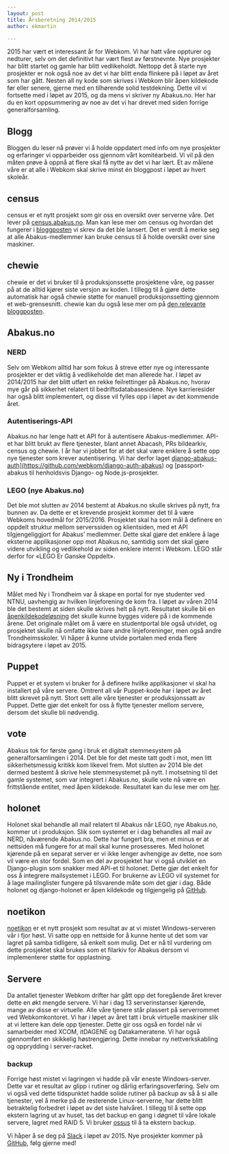 ```yaml
---
layout: post
title: Årsberetning 2014/2015
author: ekmartin

---
```


2015 har vært et interessant år for Webkom. Vi har hatt våre oppturer og nedturer, selv om det definitivt har vært flest av førstnevnte. Nye prosjekter har blitt startet og gamle har blitt vedlikeholdt. Nettopp det å starte nye prosjekter er nok også noe av det vi har blitt enda flinkere på i løpet av året som har gått. Nesten all ny kode som skrives i Webkom blir åpen kildekode før eller senere, gjerne med en tilhørende solid testdekning. Dette vil vi fortsette med i løpet av 2015, og da mens vi skriver ny Abakus.no. Her har du en kort oppsummering av noe av det vi har drevet med siden forrige generalforsamling.

## Blogg
Bloggen du leser nå prøver vi å holde oppdatert med info om nye prosjekter og erfaringer vi opparbeider oss gjennom vårt komitéarbeid. Vi vil på den måten prøve å oppnå at flere skal få nytte av det vi har lært. Et av målene våre er at alle i Webkom skal skrive minst én bloggpost i løpet av hvert skoleår.

## census <a href="https://github.com/webkom/census"><i class="fa fa-github"></i></a>
census er et nytt prosjekt som gir oss en oversikt over serverne våre. Det lever på
<a href="http://census.abakus.no">census.abakus.no</a>. Man kan lese mer om census og hvordan
det fungerer i <a href="http://webkom.abakus.no/census/">bloggposten</a> vi skrev da det ble
lansert. Det er verdt å merke seg at alle Abakus-medlemmer kan bruke census til å
holde oversikt over sine maskiner.

## chewie <a href="https://github.com/webkom/chewie"><i class="fa fa-github"></i></a>
chewie er det vi bruker til å produksjonssette prosjektene våre, og passer på at de alltid kjører siste versjon av koden. I tillegg til å gjøre dette automatisk har også chewie støtte for manuell produksjonssetting gjennom et web-grensesnitt. chewie kan du også lese mer om på <a href="http://webkom.abakus.no/chewie">den relevante bloggposten</a>.

## Abakus.no

### NERD
Selv om Webkom alltid har som fokus å streve etter nye og interessante prosjekter er det viktig å vedlikeholde det man allerede har. I løpet av 2014/2015 har det blitt utført en rekke feilrettinger på Abakus.no, hvorav mye går på sikkerhet relatert til bedriftsdatabasesidene. Nye karrieresider har også blitt implementert, og disse vil fylles opp i løpet av det kommende året.

### Autentiserings-API
Abakus.no har lenge hatt et API for å autentisere Abakus-medlemmer. API-et har blitt brukt av flere tjenester, blant annet Abacash, PRs bildearkiv, census og chewie. I år har vi jobbet for at det skal være enklere å sette opp nye tjenester som krever autentisering. Vi har derfor laget <a href="https://github.com/webkom/passport-abakus">django-abakus-auth](https://github.com/webkom/django-auth-abakus) og [passport-abakus</a> til henholdsvis Django- og Node.js-prosjekter.

### LEGO (nye Abakus.no)
Det ble mot slutten av 2014 bestemt at Abakus.no skulle skrives på nytt, fra bunnen av. Da dette er et krevende prosjekt kommer det til å være Webkoms hovedmål for 2015/2016. Prosjektet skal ha som mål å definere en oppdelt struktur mellom serverssiden og klientsiden, med et API tilgjengeliggjort for Abakus’ medlemmer. Dette skal gjøre det enklere å lage eksterne applikasjoner opp mot Abakus.no, samtidig som det skal gjøre videre utvikling og vedlikehold av siden enklere internt i Webkom. LEGO står derfor for «LEGO Er Ganske Oppdelt».

## Ny i Trondheim <a href="https://github.com/webkom/nyitrondheim"><i class="fa fa-github"></i></a>
Målet med Ny i Trondheim var å skape en portal for nye studenter ved NTNU, uavhengig
av hvilken linjeforening de kom fra. I løpet av våren 2014 ble det bestemt at siden
skulle skrives helt på nytt. Resultatet skulle bli en
<a href="https://github.com/webkom/nyitrondheim">åpenkildekodeløsning</a> det skulle kunne bygges
videre på i de kommende årene. Det originale målet om å være en studentportal ble også
utvidet, og prosjektet skulle nå omfatte ikke bare andre linjeforeninger, men også andre
Trondheimsskoler. Vi håper å kunne utvide portalen med enda flere bidragsytere i løpet av
2015.

## Puppet
Puppet er et system vi bruker for å definere hvilke applikasjoner vi skal ha installert på våre servere. Omtrent all vår Puppet-kode har i løpet av året blitt skrevet på nytt. Stort sett alle våre tjenester er produksjonssatt av Puppet. Dette gjør det enkelt for oss å flytte tjenester mellom servere, dersom det skulle bli nødvendig.

## vote <a href="https://github.com/webkom/vote"><i class="fa fa-github"></i></a>
Abakus tok for første gang i bruk et digitalt stemmesystem på generalforsamlingen i 2014. Det ble for det meste tatt godt i mot, men litt sikkerhetsmessig kritikk kom likevel frem. Mot slutten av 2014 ble det dermed bestemt å skrive hele stemmesystemet på nytt. I motsetning til det gamle systemet, som var integrert i Abakus.no, skulle vote nå være en frittstående entitet, med åpen kildekode. Resultatet kan du lese mer om <a href="http://webkom.abakus.no/vote">her</a>.

## holonet <a href="https://github.com/webkom/holonet"><i class="fa fa-github"></i></a>
Holonet skal behandle all mail relatert til Abakus når LEGO, nye Abakus.no, kommer ut i produksjon. Slik som systemet er i dag behandles all mail av NERD, nåværende Abakus.no. Dette har fungert bra, men et minus er at nettsiden må fungere for at mail skal kunne prosesseres. Med holonet kjørende på en separat server er vi ikke lenger avhengige av dette, noe som vil være en stor fordel. Som en del av prosjektet har vi også utviklet en Django-plugin som snakker med API-et til holonet. Dette gjør det enkelt for oss å integrere mailsystemet i LEGO. For brukerne av LEGO vil systemet for å lage mailinglister fungere på tilsvarende måte som det gjør i dag. Både holonet og django-holonet er åpen kildekode og tilgjengelig på <a href="https://github.com/webkom">GitHub</a>.

## noetikon <a href="https://github.com/webkom/noetikon"><i class="fa fa-github"></i></a>
<a href="http://files.abakus.no">noetikon</a> er et nytt prosjekt som resultat av at vi mistet Windows-serveren vår i fjor høst. Vi satte opp en nettside for å kunne hente ut det som var lagret på samba tidligere, så enkelt som mulig. Det er nå til vurdering om dette prosjektet skal brukes som et filarkiv for Abakus dersom vi implementerer støtte for opplastning.

## Servere
Da antallet tjenester Webkom drifter har gått opp det foregående året krever dette en økt mengde servere. Vi har i dag 13 serverinstanser kjørende, mange av disse er virtuelle. Alle våre tjenere står plassert på serverrommet ved Webkomkontoret. Vi har i løpet av året tatt i bruk virtuelle maskiner slik at vi lettere kan dele opp tjenester. Dette gir oss også en fordel når vi samarbeider med XCOM, itDAGENE og Datakameratene. Vi har også gjennomført en skikkelig høstrengjøring. Dette innebar ny nettverkskabling og opprydding i server-racket.

### backup
Forrige høst mistet vi lagringen vi hadde på vår eneste Windows-server. Dette var et resultat av glipp i rutiner og dårlig erfaringsoverføring. Selv om vi også ved dette tidspunktet hadde solide rutiner på backup av så å si alle tjenester, vel å merke på de resterende Linux-serverne, har dette blitt betraktelig forbedret i løpet av det siste halvåret. I tillegg til å sette opp ekstern lagring ut av huset, tas det backup en gang i døgnet til våre lokale servere, lagret med RAID 5. Vi bruker
<a href="https://github.com/frecar/ossus">ossus</a> til å ta ekstern backup.

Vi håper å se deg på [Slack](webkom.abakus.no/slack) i løpet av 2015. Nye prosjekter kommer på [GitHub](https://github.com/webkom), følg gjerne med!
